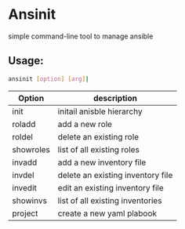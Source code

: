# Ansinit
simple command-line tool to manage ansible

## Usage:
```bash
ansinit [option] [arg]|
```

|Option|description|
|---|----|
|init|initail anisble hierarchy|
|roladd|add a new role|
|roldel|delete an existing role|
|showroles|list of all existing roles|
|invadd|add a new inventory file|
|invdel|delete an existing inventory file|
|invedit|edit an existing inventory file|
|showinvs|list of all existing inventories|
|project|create a new yaml plabook|
